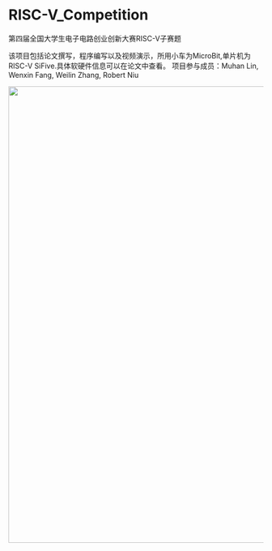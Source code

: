 # RISC-V_Competition
第四届全国大学生电子电路创业创新大赛RISC-V子赛题

该项目包括论文撰写，程序编写以及视频演示，所用小车为MicroBit,单片机为RISC-V SiFive.具体软硬件信息可以在论文中查看。
项目参与成员：Muhan Lin, Wenxin Fang, Weilin Zhang, Robert Niu

<div align=center><img width="700" height="900" src= "poster.jpg"></div>
